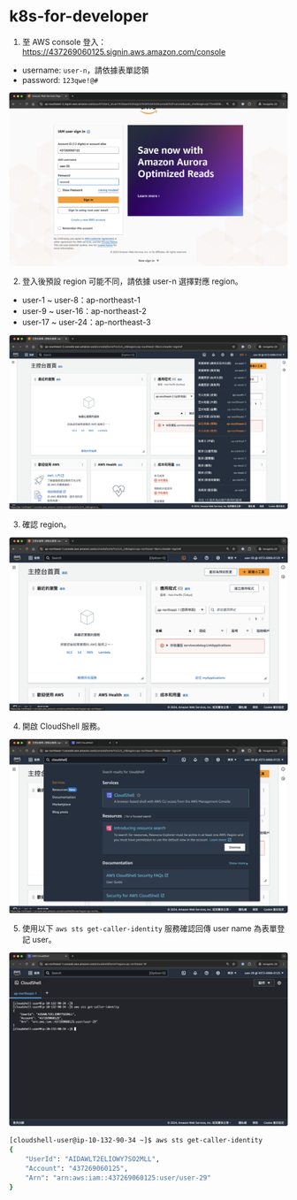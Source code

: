 # k8s-for-developer

1. 至 AWS console 登入：https://437269060125.signin.aws.amazon.com/console

- username: `user-n`，請依據表單認領
- password: `123qwe!@#`

![](./img/01-user-login.png)

2. 登入後預設 region 可能不同，請依據 user-n 選擇對應 region。

- user-1 ~ user-8：ap-northeast-1
- user-9 ~ user-16：ap-northeast-2
- user-17 ~ user-24：ap-northeast-3

![](./img/02-region.png)

3. 確認 region。

![](./img/03-region-ap-northeast-1.png)


4. 開啟 CloudShell 服務。

![](./img/04-cloudshell.png)

5. 使用以下 `aws sts get-caller-identity` 服務確認回傳 user name 為表單登記 user。

![](./img/05-cloudshell-aws-sts.png)

```bash
[cloudshell-user@ip-10-132-90-34 ~]$ aws sts get-caller-identity
{
    "UserId": "AIDAWLT2ELIOWY7SO2MLL",
    "Account": "437269060125",
    "Arn": "arn:aws:iam::437269060125:user/user-29"
}
```
